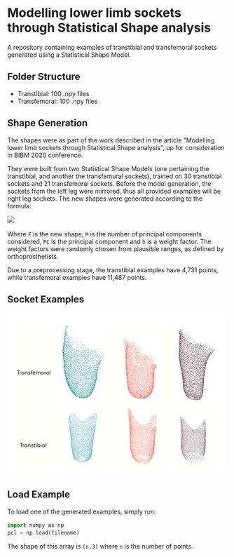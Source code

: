 # Modelling lower limb sockets through Statistical Shape analysis
A repository containing examples of transtibial and transfemoral sockets generated using a Statistical Shape Model.

## Folder Structure
* Transtibial: 100 .npy files
* Transfemoral: 100 .npy files

## Shape Generation
The shapes were as part of the work described in the article "Modelling lower limb sockets through Statistical Shape analysis", up for consideration in BIBM 2020 conference.

They were built from two Statistical Shape Models (one pertaining the transtibial, and another the transfemural sockets), trained on 30 transtibial sockets and 21 transfemoral sockets. Before the model generation, the sockets from the left leg were mirrored, thus all provided examples will be right leg sockets. The new shapes were generated according to the formula:

<img src="https://render.githubusercontent.com/render/math?math=F = \overline{F} \+ \sum_{m=1}^{M} PC_{m}b_{m}">

Where `F` is the new shape, `M` is the number of principal components considered, `PC` is the principal component and `b` is a weight factor. The weight factors were randomly chosen from plausible ranges, as defined by orthoprosthetists. 

Due to a preprocessing stage, the transtibial examples have 4,731 points, while transfemoral examples have 11,487 points. 

## Socket Examples
![alt text](augmentation.png?raw=true)

## Load Example

To load one of the generated examples, simply run:
```python
import numpy as np
pcl = np.load(filename)

```
The shape of this array is  `(n,3)` where `n` is the number of points.


